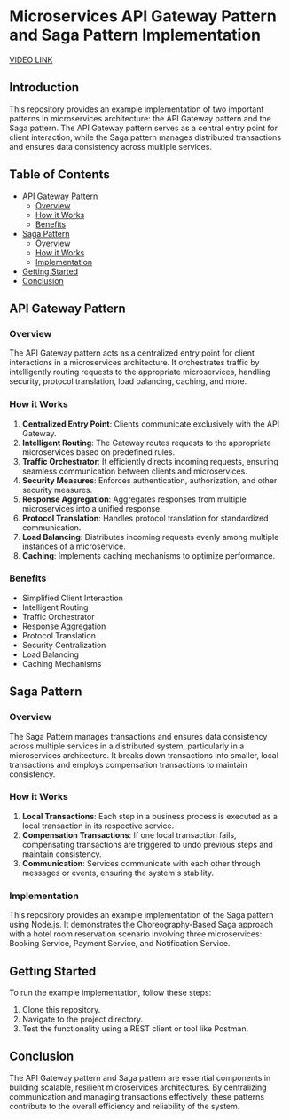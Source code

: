 # Microservices API Gateway Pattern and Saga Pattern Implementation
[VIDEO LINK](https://drive.google.com/file/d/1lfHriZiuc1myAxEXIv-L9Z6E3-xUxzUB/view?usp=sharing)
## Introduction

This repository provides an example implementation of two important patterns in microservices architecture: the API Gateway pattern and the Saga pattern. The API Gateway pattern serves as a central entry point for client interaction, while the Saga pattern manages distributed transactions and ensures data consistency across multiple services.

## Table of Contents

- [API Gateway Pattern](#api-gateway-pattern)
  - [Overview](#overview)
  - [How it Works](#how-it-works)
  - [Benefits](#benefits)
- [Saga Pattern](#saga-pattern)
  - [Overview](#overview-1)
  - [How it Works](#how-it-works-1)
  - [Implementation](#implementation)
- [Getting Started](#getting-started)
- [Conclusion](#conclusion)

## API Gateway Pattern

### Overview

The API Gateway pattern acts as a centralized entry point for client interactions in a microservices architecture. It orchestrates traffic by intelligently routing requests to the appropriate microservices, handling security, protocol translation, load balancing, caching, and more.

### How it Works

1. **Centralized Entry Point**: Clients communicate exclusively with the API Gateway.
2. **Intelligent Routing**: The Gateway routes requests to the appropriate microservices based on predefined rules.
3. **Traffic Orchestrator**: It efficiently directs incoming requests, ensuring seamless communication between clients and microservices.
4. **Security Measures**: Enforces authentication, authorization, and other security measures.
5. **Response Aggregation**: Aggregates responses from multiple microservices into a unified response.
6. **Protocol Translation**: Handles protocol translation for standardized communication.
7. **Load Balancing**: Distributes incoming requests evenly among multiple instances of a microservice.
8. **Caching**: Implements caching mechanisms to optimize performance.

### Benefits

- Simplified Client Interaction
- Intelligent Routing
- Traffic Orchestrator
- Response Aggregation
- Protocol Translation
- Security Centralization
- Load Balancing
- Caching Mechanisms

## Saga Pattern

### Overview

The Saga Pattern manages transactions and ensures data consistency across multiple services in a distributed system, particularly in a microservices architecture. It breaks down transactions into smaller, local transactions and employs compensation transactions to maintain consistency.

### How it Works

1. **Local Transactions**: Each step in a business process is executed as a local transaction in its respective service.
2. **Compensation Transactions**: If one local transaction fails, compensating transactions are triggered to undo previous steps and maintain consistency.
3. **Communication**: Services communicate with each other through messages or events, ensuring the system's stability.

### Implementation

This repository provides an example implementation of the Saga pattern using Node.js. It demonstrates the Choreography-Based Saga approach with a hotel room reservation scenario involving three microservices: Booking Service, Payment Service, and Notification Service.

## Getting Started

To run the example implementation, follow these steps:

1. Clone this repository.
2. Navigate to the project directory.
5. Test the functionality using a REST client or tool like Postman.

## Conclusion

The API Gateway pattern and Saga pattern are essential components in building scalable, resilient microservices architectures. By centralizing communication and managing transactions effectively, these patterns contribute to the overall efficiency and reliability of the system.
